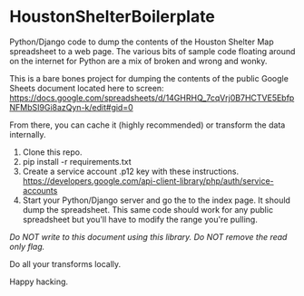 # HoustonShelterBoilerplate

Python/Django code to dump the contents of the Houston Shelter Map spreadsheet to a web page. The various bits of sample code floating around on the internet for Python are a mix of broken and wrong and wonky.

This is a bare bones project for dumping the contents of the public Google Sheets document located here to screen:
https://docs.google.com/spreadsheets/d/14GHRHQ_7cqVrj0B7HCTVE5EbfpNFMbSI9Gi8azQyn-k/edit#gid=0

From there, you can cache it (highly recommended) or transform the data internally. 

1) Clone this repo.
2) pip install -r requirements.txt
3) Create a service account .p12 key with these instructions.
https://developers.google.com/api-client-library/php/auth/service-accounts
4) Start your Python/Django server and go the to the index page. It should dump the spreadsheet. This same code should work for any public spreadsheet but you'll have to modify the range you're pulling.

*Do NOT write to this document using this library.*
*Do NOT remove the read only flag.*

Do all your transforms locally.

Happy hacking.
